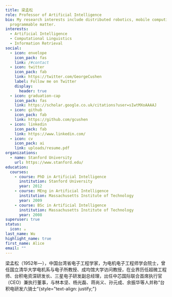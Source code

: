 ```yaml
---
title: 梁孟松
role: Professor of Artificial Intelligence
bio: My research interests include distributed robotics, mobile computing and
  programmable matter.
interests:
  - Artificial Intelligence
  - Computational Linguistics
  - Information Retrieval
social:
  - icon: envelope
    icon_pack: fas
    link: /#contact
  - icon: twitter
    icon_pack: fab
    link: https://twitter.com/GeorgeCushen
    label: Follow me on Twitter
    display:
      header: true
  - icon: graduation-cap
    icon_pack: fas
    link: https://scholar.google.co.uk/citations?user=sIwtMXoAAAAJ
  - icon: github
    icon_pack: fab
    link: https://github.com/gcushen
  - icon: linkedin
    icon_pack: fab
    link: https://www.linkedin.com/
  - icon: cv
    icon_pack: ai
    link: uploads/resume.pdf
organizations:
  - name: Stanford University
    url: https://www.stanford.edu/
education:
  courses:
    - course: PhD in Artificial Intelligence
      institution: Stanford University
      year: 2012
    - course: MEng in Artificial Intelligence
      institution: Massachusetts Institute of Technology
      year: 2009
    - course: BSc in Artificial Intelligence
      institution: Massachusetts Institute of Technology
      year: 2008
superuser: true
status:
  icon: ☕️
last_name: Wu
highlight_name: true
first_name: Alice
email: ""
---
```

梁孟松（1952年—），中国台湾省电子工程学家，为电机电子工程师学会院士，曾任国立清华大学电机系与电子所教授、成均馆大学访问教授，在业界历任超微工程师、台积电资深研发长、三星电子研发副总经理，出任中芯国际联合首席执行官（CEO）兼执行董事，与林本坚、杨光磊、蒋尚义、孙元成、余振华等人并称“台积电研发六骑士“{style="text-align: justify;"}